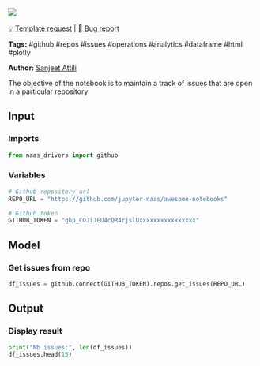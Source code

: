 <a href="https://app.naas.ai/user-redirect/naas/downloader?url=https://raw.githubusercontent.com/jupyter-naas/awesome-notebooks/master/GitHub/GitHub_Get_issues_from_repo.ipynb" target="_parent"><img src="https://naasai-public.s3.eu-west-3.amazonaws.com/open_in_naas.svg"/></a><br><br><a href="https://github.com/jupyter-naas/awesome-notebooks/issues/new?assignees=&labels=&template=template-request.md&title=Tool+-+Action+of+the+notebook+">💡 Template request</a> | <a href="https://github.com/jupyter-naas/awesome-notebooks/issues/new?assignees=&labels=bug&template=bug_report.md&title=GitHub+-+Get+issues+from+repo:+Error+short+description">🚨 Bug report</a>

**Tags:** #github #repos #issues #operations #analytics #dataframe #html #plotly

**Author:** [Sanjeet Attili](https://www.linkedin.com/in/sanjeet-attili-760bab190/)

The objective of the notebook is to maintain a track of issues that are open in a particular repository

## Input

### Imports


```python
from naas_drivers import github
```

### Variables


```python
# Github repository url
REPO_URL = "https://github.com/jupyter-naas/awesome-notebooks"

# Github token
GITHUB_TOKEN = "ghp_COJiJEU4cQR4rjslUxxxxxxxxxxxxxxxx"
```

## Model

### Get issues from repo


```python
df_issues = github.connect(GITHUB_TOKEN).repos.get_issues(REPO_URL)
```

## Output

### Display result


```python
print("Nb issues:", len(df_issues))
df_issues.head(15)
```
